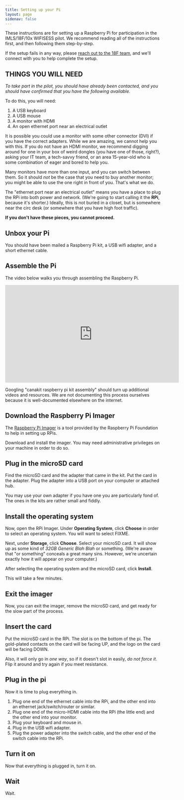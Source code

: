 ```yaml
---
title: Setting up your Pi
layout: page
sidenav: false
---
```


These instructions are for setting up a Raspberry Pi for participation in the IMLS/18F/10x WIFISESS pilot. We recommend reading all of the instructions first, and then following them step-by-step.

If the setup fails in any way, please [reach out to the 18F team]({{site.questionformurl}}), and we'll connect with you to help complete the setup.

## THINGS YOU WILL NEED

*To take part in the pilot, you should have already been contacted, and you should have confirmed that you have the following available.*

To do this, you will need:

1. A USB keyboard
2. A USB mouse
3. A monitor with HDMI
4. An open ethernet port near an electrical outlet

It is possible you could use a monitor with some other connector (DVI) if you have the correct adapters. While we are amazing, we cannot help you with this. If you do not have an HDMI monitor, we recommend digging around for one in your box of weird dongles (you have one of those, right?), asking your IT team, a tech-savvy friend, or an area 15-year-old who is some combination of eager and bored to help you.

Many monitors have more than one input, and you can switch between them. So it should *not* be the case that you need to buy another monitor; you might be able to use the one right in front of  you. That's what we do.

The "ethernet port near an electrical outlet" means you have a place to plug the RPi into both power and network. (We're going to start calling it the **RPi**, because it's shorter.) Ideally, this is not buried in a closet, but is somewhere near the circ desk (or somewhere that you have high foot traffic).

**If you don't have these pieces, you cannot proceed.**

## Unbox your Pi

You should have been mailed a Raspberry Pi kit, a USB wifi adapter, and a short ethernet cable.

## Assemble the Pi

The video below walks you through assembling the Raspberry Pi.

<iframe width="560" height="315" src="https://www.youtube.com/embed/7rcNjgVgc-I" title="YouTube video player" frameborder="0" allow="accelerometer; autoplay; clipboard-write; encrypted-media; gyroscope; picture-in-picture" allowfullscreen></iframe>

Googling "canakit raspberry pi kit assembly" should turn up additional videos and resources. We are not documenting this process ourselves because it is well-documented elsewhere on the internet.

## Download the Raspberry Pi Imager

The [Raspberry Pi Imager](https://www.raspberrypi.org/software/) is a tool provided by the Raspberry Pi Foundation to help in setting up RPis.

Download and install the imager. You may need administrative privileges on your machine in order to do so.

## Plug in the microSD card

Find the microSD card and the adapter that came in the kit. Put the card in the adapter. Plug the adapter into a USB port on your computer or attached hub.

You may use your own adapter if you have one you are particularly fond of. The ones in the kits are rather small and fiddly.

## Install the operating system

Now, open the RPi Imager. Under **Operating System**, click **Choose** in order to select an operating system. You will want to select FIXME.

Next, under **Storage**, click **Choose**. Select your microSD card. It will show up as some kind of *32GB Generic Blah Blah* or something. (We're aware that "or something" conceals a great many sins. However, we're uncertain exactly how it will appear on your computer.)

After selecting the operating system and the microSD card, click **Install**.

This will take a few minutes.

## Exit the imager

Now, you can exit the imager, remove the microSD card, and get ready for the slow part of the process.

## Insert the card

Put the microSD card in the RPi. The slot is on the bottom of the pi. The gold-plated contacts on the card will be facing UP, and the logo on the card will be facing DOWN.

Also, it will only go in *one way*, so if it doesn't slot in easily, *do not force it*. Flip it around and try again if you meet resistance.

## Plug in the pi

Now it is time to plug everything in.

1. Plug one end of the ethernet cable into the RPi, and the other end into an ethernet jack/switch/router or similar.
2. Plug one end of the micro-HDMI cable into the RPi (the little end) and the other end into your monitor.
3. Plug your keyboard and mouse in.
4. Plug in the USB wifi adapter.
5. Plug the power adapter into the switch cable, and the other end of the switch cable into the RPi.

## Turn it on

Now that everything is plugged in, turn it on.

## Wait

Wait.

